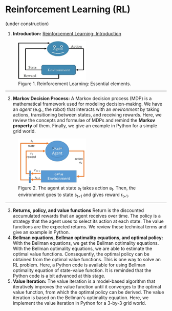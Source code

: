# Reinforcement Learning (RL)
(under construction)
1) **Introduction:** <a href="./RL-introduction.ipynb">Reinforcement Learning: Introduction</a>
<figure>
<img alt="RL: Essential elements" src="./Media/RL-intro.jpg" width="50%">
<figcaption>Figure 1. Reinforcement Learning: Essential elements.</figcaption>
</figure>
<hr>

2) **Markov Decision Process:** A Markov decision process (MDP) is a mathematical framework used for modeling decision-making. We have an *agent* (e.g., the robot) that interacts with an *environment* by taking actions, transitioning between states, and receiving rewards. Here, we review the concepts and formulae of MDPs and remind the **Markov property** of them. Finally, we give an example in Python for a simple grid world.
<figure>
<img alt="RL: State-action-next state-reward" src="./Media/RL-MDP-fig-1.jpg" width="50%">
<figcaption>Figure 2. The agent at state s<sub>t</sub> takes action a<sub>t</sub>. Then, the environment goes to state s<sub>t+1</sub> and gives reward r<sub>t+1</sub>.</figcaption>
</figure>
<hr>

3) **Returns, policy, and value functions** Return is the discounted accumulated rewards that an agent receives over time. The policy is a strategy that the agent uses to select its action at each state. The value functions are the expected returns. We review these technical terms and give an example in Python. 
4) **Bellman equations, Bellman optimality equations, and optimal policy:** With the Bellman equations, we get the Bellman optimality equations. With the Bellman optimality equations, we are able to estimate the optimal value functions. Consequently, the optimal policy can be obtained from the optimal value functions. This is one way to solve an RL problem. Here, a Python code is available for using Bellman optimality equation of state-value function. It is reminded that the Python code is a bit advanced at this stage. 
5) **Value Iteration:** The value iteration is a model-based algorithm that iteratively improves the value function until it converges to the optimal value function, from which the optimal policy can be derived. The value iteration is based on the Bellman's optimality equation. Here, we implement the value iteration in Python for a 3-by-3 grid world.